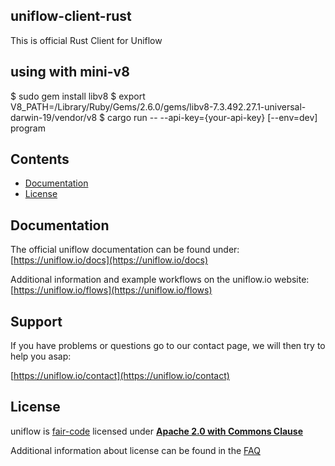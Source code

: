 uniflow-client-rust
-------------------

This is official Rust Client for Uniflow

## using with mini-v8

$ sudo gem install libv8
$ export V8_PATH=/Library/Ruby/Gems/2.6.0/gems/libv8-7.3.492.27.1-universal-darwin-19/vendor/v8
$ cargo run -- --api-key={your-api-key} [--env=dev] program

## Contents

- [Documentation](#documentation)
- [License](#license)

## Documentation

The official uniflow documentation can be found under: [https://uniflow.io/docs](https://uniflow.io/docs)

Additional information and example workflows on the uniflow.io website: [https://uniflow.io/flows](https://uniflow.io/flows)


## Support

If you have problems or questions go to our contact page, we will then try to help you asap:

[https://uniflow.io/contact](https://uniflow.io/contact)

## License

uniflow is [fair-code](http://faircode.io) licensed under [**Apache 2.0 with Commons Clause**](https://github.com/uniflow-io/uniflow/blob/main/LICENSE.md)

Additional information about license can be found in the [FAQ](https://uniflow.io/docs/faq#which-license-does-uniflow-use)
